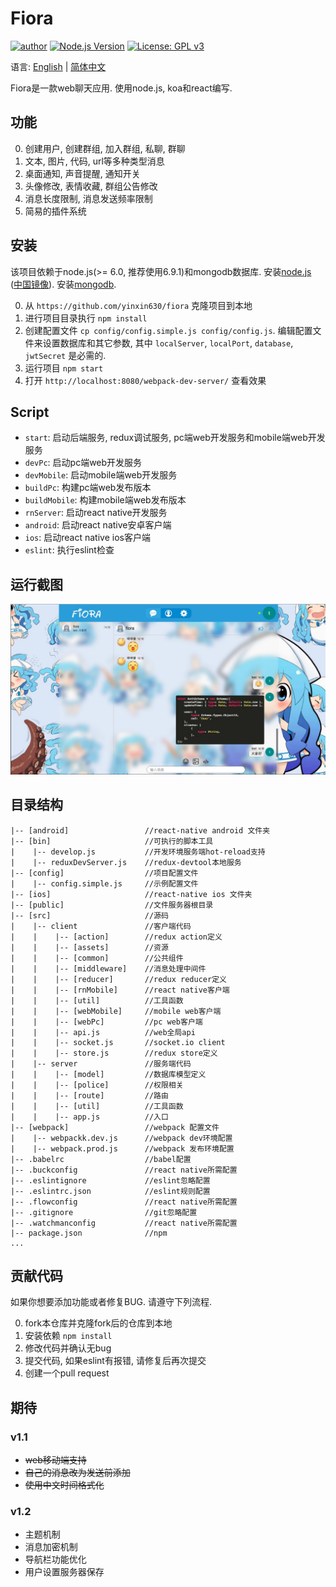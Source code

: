 # Fiora

[![author](https://img.shields.io/badge/author-%E7%A2%8E%E7%A2%8E%E9%85%B1-blue.svg)](http://suisuijiang.com/)
[![Node.js Version](https://img.shields.io/badge/node.js-7.0.0-blue.svg)](http://nodejs.org/download/)
[![License: GPL v3](https://img.shields.io/badge/License-GPL%20v3-blue.svg)](http://www.gnu.org/licenses/gpl-3.0)

语言: [English](readme.md) | [简体中文](readme-zh.md)

Fiora是一款web聊天应用. 使用node.js, koa和react编写.

## 功能

0. 创建用户, 创建群组, 加入群组, 私聊, 群聊
0. 文本, 图片, 代码, url等多种类型消息
0. 桌面通知, 声音提醒, 通知开关
0. 头像修改, 表情收藏, 群组公告修改
0. 消息长度限制, 消息发送频率限制
0. 简易的插件系统

## 安装

该项目依赖于node.js(>= 6.0, 推荐使用6.9.1)和mongodb数据库. 安装[node.js](https://nodejs.org/en/download/) ([中国镜像](https://npm.taobao.org/mirrors/node)). 安装[mongodb](https://docs.mongodb.com/manual/installation/).

0. 从 `https://github.com/yinxin630/fiora` 克隆项目到本地
0. 进行项目目录执行 `npm install`
0. 创建配置文件 `cp config/config.simple.js config/config.js`. 编辑配置文件来设置数据库和其它参数, 其中 `localServer`, `localPort`, `database`, `jwtSecret` 是必需的.
0. 运行项目 `npm start`
0. 打开 `http://localhost:8080/webpack-dev-server/` 查看效果

## Script

* `start`: 启动后端服务, redux调试服务, pc端web开发服务和mobile端web开发服务
* `devPc`: 启动pc端web开发服务
* `devMobile`: 启动mobile端web开发服务
* `buildPc`: 构建pc端web发布版本
* `buildMobile`: 构建mobile端web发布版本
* `rnServer`: 启动react native开发服务
* `android`: 启动react native安卓客户端
* `ios`: 启动react native ios客户端
* `eslint`: 执行eslint检查

## 运行截图

![](screenshot_01.png)

## 目录结构

    |-- [android]                 //react-native android 文件夹
    |-- [bin]                     //可执行的脚本工具
    |    |-- develop.js           //开发环境服务端hot-reload支持
    |    |-- reduxDevServer.js    //redux-devtool本地服务
    |-- [config]                  //项目配置文件
    |    |-- config.simple.js     //示例配置文件
    |-- [ios]                     //react-native ios 文件夹
    |-- [public]                  //文件服务器根目录
    |-- [src]                     //源码
    |    |-- client               //客户端代码
    |    |    |-- [action]        //redux action定义
    |    |    |-- [assets]        //资源
    |    |    |-- [common]        //公共组件
    |    |    |-- [middleware]    //消息处理中间件
    |    |    |-- [reducer]       //redux reducer定义
    |    |    |-- [rnMobile]      //react native客户端
    |    |    |-- [util]          //工具函数
    |    |    |-- [webMobile]     //mobile web客户端
    |    |    |-- [webPc]         //pc web客户端
    |    |    |-- api.js          //web全局api
    |    |    |-- socket.js       //socket.io client
    |    |    |-- store.js        //redux store定义
    |    |-- server               //服务端代码
    |    |    |-- [model]         //数据库模型定义
    |    |    |-- [police]        //权限相关
    |    |    |-- [route]         //路由
    |    |    |-- [util]          //工具函数
    |    |    |-- app.js          //入口
    |-- [webpack]                 //webpack 配置文件
    |    |-- webpackk.dev.js      //webpack dev环境配置
    |    |-- webpack.prod.js      //webpack 发布环境配置
    |-- .babelrc                  //babel配置
    |-- .buckconfig               //react native所需配置
    |-- .eslintignore             //eslint忽略配置
    |-- .eslintrc.json            //eslint规则配置
    |-- .flowconfig               //react native所需配置
    |-- .gitignore                //git忽略配置
    |-- .watchmanconfig           //react native所需配置
    |-- package.json              //npm
    ...

## 贡献代码

如果你想要添加功能或者修复BUG. 请遵守下列流程.

0. fork本仓库并克隆fork后的仓库到本地
0. 安装依赖 `npm install`
0. 修改代码并确认无bug
0. 提交代码, 如果eslint有报错, 请修复后再次提交
0. 创建一个pull request

## 期待

### v1.1

* ~~web移动端支持~~
* ~~自己的消息改为发送前添加~~
* ~~使用中文时间格式化~~

### v1.2

* 主题机制
* 消息加密机制
* 导航栏功能优化
* 用户设置服务器保存
